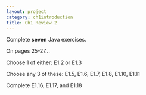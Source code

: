 ```yaml
---
layout: project
category: ch1introduction
title: Ch1 Review 2
---
```



Complete **seven** Java exercises.

On pages 25-27...

Choose 1 of either: E1.2 or E1.3

Choose any 3 of these: E1.5, E1.6, E1.7, E1.8, E1.10, E1.11

Complete E1.16, E1.17, and E1.18
